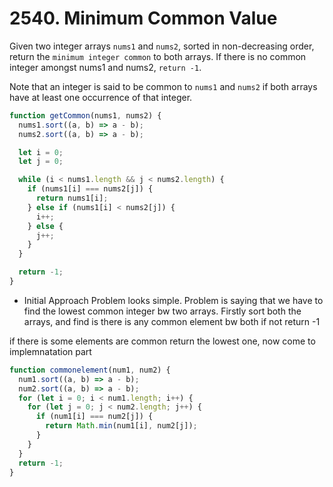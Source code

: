 # 2540. Minimum Common Value

Given two integer arrays `nums1` and `nums2`, sorted in non-decreasing order, return the `minimum integer common` to both arrays. If there is no common integer amongst nums1 and nums2, `return -1`.

Note that an integer is said to be common to `nums1` and `nums2` if both arrays have at least one occurrence of that integer.

```js
function getCommon(nums1, nums2) {
  nums1.sort((a, b) => a - b);
  nums2.sort((a, b) => a - b);

  let i = 0;
  let j = 0;

  while (i < nums1.length && j < nums2.length) {
    if (nums1[i] === nums2[j]) {
      return nums1[i];
    } else if (nums1[i] < nums2[j]) {
      i++;
    } else {
      j++;
    }
  }

  return -1;
}
```

- Initial Approach
  Problem looks simple.
  Problem is saying that we have to find the lowest common integer bw two arrays.
  Firstly sort both the arrays,
  and find is there is any common element bw both if not return -1

if there is some elements are common return the lowest one, now come to implemnatation part

```js
function commonelement(num1, num2) {
  num1.sort((a, b) => a - b);
  num2.sort((a, b) => a - b);
  for (let i = 0; i < num1.length; i++) {
    for (let j = 0; j < num2.length; j++) {
      if (num1[i] === num2[j]) {
        return Math.min(num1[i], num2[j]);
      }
    }
  }
  return -1;
}
```
